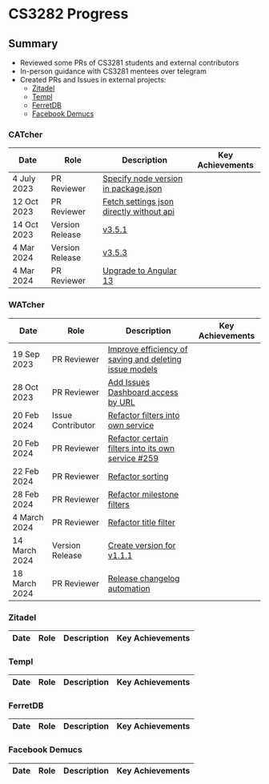 # CS3282 Progress

## Summary

- Reviewed some PRs of CS3281 students and external contributors
- In-person guidance with CS3281 mentees over telegram
- Created PRs and Issues in external projects:
  - [Zitadel](https://github.com/zitadel/zitadel)
  - [Templ](https://github.com/a-h/templ)
  - [FerretDB](https://github.com/FerretDB/FerretDB)
  - [Facebook Demucs](https://github.com/xserrat/docker-facebook-demucs)

### CATcher

| Date | Role | Description | Key Achievements |
| ---- | ---- | ----------- | ---------------- |
| 4 July 2023 | PR Reviewer | [Specify node version in package.json](https://github.com/CATcher-org/CATcher/pull/1202) |
| 12 Oct 2023 | PR Reviewer | [Fetch settings json directly without api](https://github.com/CATcher-org/CATcher/pull/1215) |
| 14 Oct 2023 | Version Release | [v3.5.1](https://github.com/CATcher-org/CATcher/pull/1219) |
| 4 Mar 2024 | Version Release | [v3.5.3](https://github.com/CATcher-org/CATcher/pull/1252) |
| 4 Mar 2024 | PR Reviewer | [Upgrade to Angular 13](https://github.com/CATcher-org/CATcher/pull/1249) |

### WATcher

| Date | Role | Description | Key Achievements |
| ---- | ---- | ----------- | ---------------- |
| 19 Sep 2023 | PR Reviewer | [Improve efficiency of saving and deleting issue models](https://github.com/CATcher-org/WATcher/pull/193) |
| 28 Oct 2023| PR Reviewer | [Add Issues Dashboard access by URL](https://github.com/CATcher-org/WATcher/pull/207) |
| 20 Feb 2024 | Issue Contributor | [Refactor filters into own service](https://github.com/CATcher-org/WATcher/issues/249) |
| 20 Feb 2024 | PR Reviewer | [Refactor certain filters into its own service #259](https://github.com/CATcher-org/WATcher/pull/259) |
| 22 Feb 2024 | PR Reviewer | [Refactor sorting](https://github.com/CATcher-org/WATcher/pull/261) |
| 28 Feb 2024 | PR Reviewer | [Refactor milestone filters](https://github.com/CATcher-org/WATcher/pull/264) |
| 4 March 2024 | PR Reviewer | [Refactor title filter](https://github.com/CATcher-org/WATcher/pull/265) |
| 14 March 2024| Version Release | [Create version for v1.1.1](https://github.com/CATcher-org/WATcher/pull/279) |
| 18 March 2024 | PR Reviewer | [Release changelog automation](https://github.com/CATcher-org/WATcher/pull/285) |


### Zitadel

| Date | Role | Description | Key Achievements |
| ---- | ---- | ----------- | ---------------- |

### Templ

| Date | Role | Description | Key Achievements |
| ---- | ---- | ----------- | ---------------- |

### FerretDB

| Date | Role | Description | Key Achievements |
| ---- | ---- | ----------- | ---------------- |

### Facebook Demucs

| Date | Role | Description | Key Achievements |
| ---- | ---- | ----------- | ---------------- |